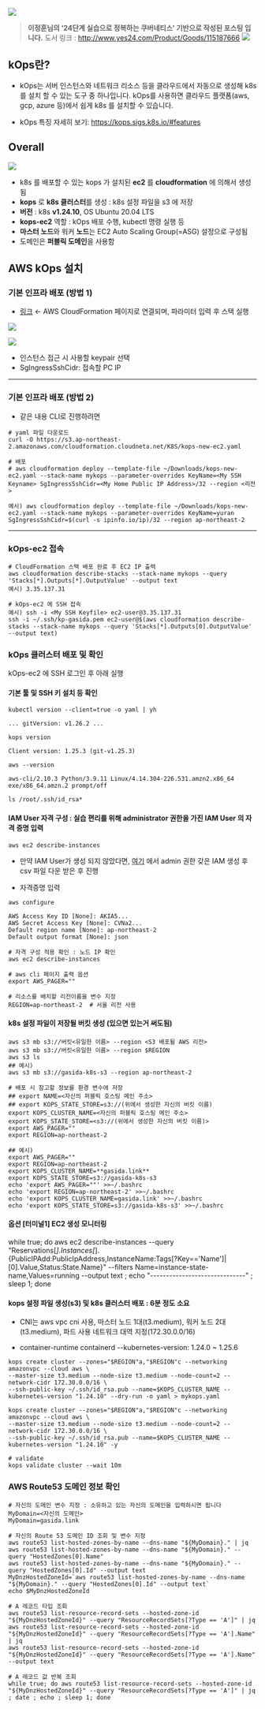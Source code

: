 ![](https://velog.velcdn.com/images/yuran3391/post/5e4bcd52-74fb-4072-830c-b9df288736b0/image.png)


> **이정훈님의 ‘24단계 실습으로 정복하는 쿠버네티스’ 기반으로 작성된 포스팅 입니다.**
도서 링크 : http://www.yes24.com/Product/Goods/115187666
![](https://velog.velcdn.com/images/yuran3391/post/429d18dd-2f0f-40c7-a1f8-789f8171ea5b/image.png)



## kOps란?

- kOps는 서버 인스턴스와 네트워크 리소스 등을 클라우드에서 자동으로 생성해 k8s 를 설치 할 수 있는 도구 중 하나입니다. kOps를 사용하면 클라우드 플랫폼(aws, gcp, azure 등)에서 쉽게 k8s 를 설치할 수 있습니다. 

- kOps 특징 자세히 보기: https://kops.sigs.k8s.io/#features


## Overall

![](https://velog.velcdn.com/images/yuran3391/post/8aa734b1-c44c-4be6-9190-ce1725adf646/image.png)

- k8s 를 배포할 수 있는 kops 가 설치된 **ec2** 를 **cloudformation** 에 의해서 생성됨
- **kops** 로 **k8s 클러스터**를 생성 : k8s 설정 파일을 s3 에 저장
- **버전** : k8s **v1.24.10**, OS Ubuntu 20.04 LTS
- **kops-ec2** 역할 : kOps 배포 수행, kubectl 명령 실행 등
- **마스터 노드**와 워커 **노드**는 EC2 Auto Scaling Group(=ASG) 설정으로 구성됨
- 도메인은  **퍼블릭 도메인**을 사용함

## AWS kOps 설치

### 기본 인프라 배포 (방법 1)
- [링크](https://console.aws.amazon.com/cloudformation/home?region=ap-northeast-2#/stacks/new?stackName=mykops&templateURL=https:%2F%2Fs3.ap-northeast-2.amazonaws.com%2Fcloudformation.cloudneta.net%2FK8S%2Fkops-new-ec2.yaml) ← AWS CloudFormation 페이지로 연결되며, 파라미터 입력 후 스택 실행

![](https://velog.velcdn.com/images/yuran3391/post/d7ac9b23-801d-47c5-b35a-14bc4135e923/image.png)

![](https://velog.velcdn.com/images/yuran3391/post/8c09e1e9-6866-4420-8a07-1ad21d1d20a7/image.png)

- 인스턴스 접근 시 사용할 keypair 선택
- SgIngressSshCidr: 접속할 PC IP

---
### 기본 인프라 배포 (방법 2)

- 같은 내용 CLI로 진행하려면 
```
# yaml 파일 다운로드
curl -O https://s3.ap-northeast-2.amazonaws.com/cloudformation.cloudneta.net/K8S/kops-new-ec2.yaml

# 배포
# aws cloudformation deploy --template-file ~/Downloads/kops-new-ec2.yaml --stack-name mykops --parameter-overrides KeyName=<My SSH Keyname> SgIngressSshCidr=<My Home Public IP Address>/32 --region <리전>

예시) aws cloudformation deploy --template-file ~/Downloads/kops-new-ec2.yaml --stack-name mykops --parameter-overrides KeyName=yuran SgIngressSshCidr=$(curl -s ipinfo.io/ip)/32 --region ap-northeast-2

```

---
### kOps-ec2 접속

```
# CloudFormation 스택 배포 완료 후 EC2 IP 출력
aws cloudformation describe-stacks --stack-name mykops --query 'Stacks[*].Outputs[*].OutputValue' --output text
예시) 3.35.137.31

# kOps-ec2 에 SSH 접속
예시) ssh -i <My SSH Keyfile> ec2-user@3.35.137.31
ssh -i ~/.ssh/kp-gasida.pem ec2-user@$(aws cloudformation describe-stacks --stack-name mykops --query 'Stacks[*].Outputs[0].OutputValue' --output text)
```

### kOps 클러스터 배포 및 확인 
kOps-ec2 에 SSH 로그인 후 아래 실행


#### 기본 툴 및 SSH 키 설치 등 확인
```
kubectl version --client=true -o yaml | yh

... gitVersion: v1.26.2 ...

kops version

Client version: 1.25.3 (git-v1.25.3)

aws --version

aws-cli/2.10.3 Python/3.9.11 Linux/4.14.304-226.531.amzn2.x86_64 exe/x86_64.amzn.2 prompt/off

ls /root/.ssh/id_rsa*
```


#### IAM User 자격 구성 : 실습 편리를 위해 administrator 권한을 가진 IAM User 의 자격 증명 입력
```
aws ec2 describe-instances
```
- 만약 IAM User가 생성 되지 않았다면, [여기](https://us-east-1.console.aws.amazon.com/iamv2/home?region=ap-northeast-2#/users/create) 에서 admin 권한 갖은 IAM 생성 후 csv 파일 다운 받은 후 진행

- 자격증명 입력
```
aws configure

AWS Access Key ID [None]: AKIA5...
AWS Secret Access Key [None]: CVNa2...
Default region name [None]: ap-northeast-2
Default output format [None]: json
```

```
# 자격 구성 적용 확인 : 노드 IP 확인
aws ec2 describe-instances

# aws cli 페이지 출력 옵션
export AWS_PAGER=""

# 리소스를 배치할 리전이름을 변수 지정
REGION=ap-northeast-2  # 서울 리전 사용
```

#### k8s 설정 파일이 저장될 버킷 생성 (있으면 있는거 써도됨)
```
aws s3 mb s3://버킷<유일한 이름> --region <S3 배포될 AWS 리전>
aws s3 mb s3://버킷<유일한 이름> --region $REGION
aws s3 ls
## 예시)
aws s3 mb s3://gasida-k8s-s3 --region ap-northeast-2

# 배포 시 참고할 정보를 환경 변수에 저장
## export NAME=<자신의 퍼블릭 호스팅 메인 주소>
## export KOPS_STATE_STORE=s3://(위에서 생성한 자신의 버킷 이름)
export KOPS_CLUSTER_NAME=<자신의 퍼블릭 호스팅 메인 주소>
export KOPS_STATE_STORE=<s3://(위에서 생성한 자신의 버킷 이름)>
export AWS_PAGER=""
export REGION=ap-northeast-2

## 예시)
export AWS_PAGER=""
export REGION=ap-northeast-2
export KOPS_CLUSTER_NAME=**gasida.link**
export KOPS_STATE_STORE=s3://gasida-k8s-s3
echo 'export AWS_PAGER=""' >>~/.bashrc
echo 'export REGION=ap-northeast-2' >>~/.bashrc
echo 'export KOPS_CLUSTER_NAME=gasida.link' >>~/.bashrc
echo 'export KOPS_STATE_STORE=s3://gasida-k8s-s3' >>~/.bashrc
``` 



#### 옵션 [터미널1] EC2 생성 모니터링
while true; do aws ec2 describe-instances --query "Reservations[*].Instances[*].{PublicIPAdd:PublicIpAddress,InstanceName:Tags[?Key=='Name']|[0].Value,Status:State.Name}" --filters Name=instance-state-name,Values=running --output text ; echo "------------------------------" ; sleep 1; done

#### kops 설정 파일 생성(s3) 및 k8s 클러스터 배포 : 6분 정도 소요

- CNI는 aws vpc cni 사용, 마스터 노드 1대(t3.medium), 워커 노드 2대(t3.medium), 파드 사용 네트워크 대역 지정(172.30.0.0/16)

- container-runtime containerd --kubernetes-version: 1.24.0 ~ 1.25.6

```
kops create cluster --zones="$REGION"a,"$REGION"c --networking amazonvpc --cloud aws \
--master-size t3.medium --node-size t3.medium --node-count=2 --network-cidr 172.30.0.0/16 \
--ssh-public-key ~/.ssh/id_rsa.pub --name=$KOPS_CLUSTER_NAME --kubernetes-version "1.24.10" --dry-run -o yaml > mykops.yaml

kops create cluster --zones="$REGION"a,"$REGION"c --networking amazonvpc --cloud aws \
--master-size t3.medium --node-size t3.medium --node-count=2 --network-cidr 172.30.0.0/16 \
--ssh-public-key ~/.ssh/id_rsa.pub --name=$KOPS_CLUSTER_NAME --kubernetes-version "1.24.10" -y

# validate
kops validate cluster --wait 10m
```

### AWS Route53 도메인 정보 확인
```
# 자신의 도메인 변수 지정 : 소유하고 있는 자신의 도메인을 입력하시면 됩니다
MyDomain=<자신의 도메인>
MyDomain=gasida.link

# 자신의 Route 53 도메인 ID 조회 및 변수 지정
aws route53 list-hosted-zones-by-name --dns-name "${MyDomain}." | jq
aws route53 list-hosted-zones-by-name --dns-name "${MyDomain}." --query "HostedZones[0].Name"
aws route53 list-hosted-zones-by-name --dns-name "${MyDomain}." --query "HostedZones[0].Id" --output text
MyDnzHostedZoneId=`aws route53 list-hosted-zones-by-name --dns-name "${MyDomain}." --query "HostedZones[0].Id" --output text`
echo $MyDnzHostedZoneId

# A 레코드 타입 조회
aws route53 list-resource-record-sets --hosted-zone-id "${MyDnzHostedZoneId}" --query "ResourceRecordSets[?Type == 'A']" | jq
aws route53 list-resource-record-sets --hosted-zone-id "${MyDnzHostedZoneId}" --query "ResourceRecordSets[?Type == 'A'].Name" | jq
aws route53 list-resource-record-sets --hosted-zone-id "${MyDnzHostedZoneId}" --query "ResourceRecordSets[?Type == 'A'].Name" --output text

# A 레코드 값 반복 조회
while true; do aws route53 list-resource-record-sets --hosted-zone-id "${MyDnzHostedZoneId}" --query "ResourceRecordSets[?Type == 'A']" | jq ; date ; echo ; sleep 1; done
```



